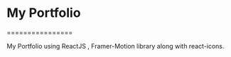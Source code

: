# My Portfolio
================

My Portfolio using ReactJS , Framer-Motion library along with react-icons.
